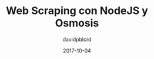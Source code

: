 ---
title: "Web Scraping con NodeJS y Osmosis"
layout: external_post
date: 2017-10-04
projects: false
hidden: false # don't count this post in blog pagination
category: blog
author: davidpblcrd
externalLink: https://clouding.io/kb/web-scraping-con-nodejs-y-osmosis/
---